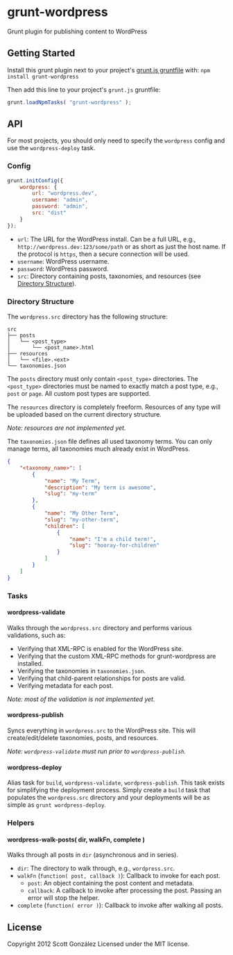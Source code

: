 # grunt-wordpress

Grunt plugin for publishing content to WordPress

## Getting Started
Install this grunt plugin next to your project's [grunt.js gruntfile][getting_started] with: `npm install grunt-wordpress`

Then add this line to your project's `grunt.js` gruntfile:

```javascript
grunt.loadNpmTasks( "grunt-wordpress" );
```

## API

For most projects, you should only need to specify the `wordpress` config
and use the `wordpress-deploy` task.

### Config

```javascript
grunt.initConfig({
	wordpress: {
		url: "wordpress.dev",
		username: "admin",
		password: "admin",
		src: "dist"
	}
});
```

* `url`: The URL for the WordPress install.
  Can be a full URL, e.g., `http://wordpress.dev:123/some/path`
  or as short as just the host name.
  If the protocol is `https`, then a secure connection will be used.
* `username`: WordPress username.
* `password`: WordPress password.
* `src`: Directory containing posts, taxonomies, and resources (see [Directory Structure](#directory-structure)).

### Directory Structure

The `wordpress.src` directory has the following structure:

```
src
├── posts
│   └── <post_type>
│       └── <post_name>.html
├── resources
│   └── <file>.<ext>
└── taxonomies.json
```

The `posts` directory must only contain `<post_type>` directories.
The `<post_type>` directories must be named to exactly match a post type, e.g., `post` or `page`.
All custom post types are supported.

The `resources` directory is completely freeform.
Resources of any type will be uploaded based on the current directory structure.

*Note: resources are not implemented yet.*

The `taxonomies.json` file defines all used taxonomy terms.
You can only manage terms, all taxonomies much already exist in WordPress.

```json
{
	"<taxonomy_name>": [
		{
			"name": "My Term",
			"description": "My term is awesome",
			"slug": "my-term"
		},
		{
			"name": "My Other Term",
			"slug": "my-other-term",
			"children": [
				{
					"name": "I'm a child term!",
					"slug": "hooray-for-children"
				}
			]
		}
	]
}
```

### Tasks

#### wordpress-validate

Walks through the `wordpress.src` directory and performs various validations, such as:

* Verifying that XML-RPC is enabled for the WordPress site.
* Verifying that the custom XML-RPC methods for grunt-wordpress are installed.
* Verifying the taxonomies in `taxonomies.json`.
* Verifying that child-parent relationships for posts are valid.
* Verifying metadata for each post.

*Note: most of the validation is not implemented yet.*

#### wordpress-publish

Syncs everything in `wordpress.src` to the WordPress site.
This will create/edit/delete taxonomies, posts, and resources.

*Note: `wordpress-validate` must run prior to `wordpress-publish`.*

#### wordpress-deploy

Alias task for `build`, `wordpress-validate`, `wordpress-publish`.
This task exists for simplifying the deployment process.
Simply create a `build` task that populates the `wordpress.src` directory
and your deployments will be as simple as `grunt wordpress-deploy`.

### Helpers

#### wordpress-walk-posts( dir, walkFn, complete )

Walks through all posts in `dir` (asynchronous and in series).

* `dir`: The directory to walk through, e.g., `wordpress.src`.
* `walkFn` (`function( post, callback )`): Callback to invoke for each post.
  * `post`: An object containing the post content and metadata.
  * `callback`: A callback to invoke after processing the post.
  Passing an error will stop the helper.
* `complete` (`function( error )`): Callback to invoke after walking all posts.

[getting_started]: https://github.com/cowboy/grunt/blob/master/docs/getting_started.md

## License
Copyright 2012 Scott González
Licensed under the MIT license.
